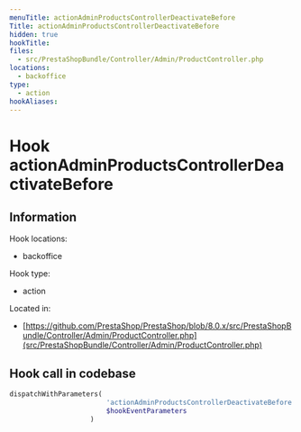 ```yaml
---
menuTitle: actionAdminProductsControllerDeactivateBefore
Title: actionAdminProductsControllerDeactivateBefore
hidden: true
hookTitle: 
files:
  - src/PrestaShopBundle/Controller/Admin/ProductController.php
locations:
  - backoffice
type:
  - action
hookAliases:
---
```


# Hook actionAdminProductsControllerDeactivateBefore

## Information

Hook locations: 
  - backoffice

Hook type: 
  - action

Located in: 
  - [https://github.com/PrestaShop/PrestaShop/blob/8.0.x/src/PrestaShopBundle/Controller/Admin/ProductController.php](src/PrestaShopBundle/Controller/Admin/ProductController.php)

## Hook call in codebase

```php
dispatchWithParameters(
                        'actionAdminProductsControllerDeactivateBefore',
                        $hookEventParameters
                    )
```
